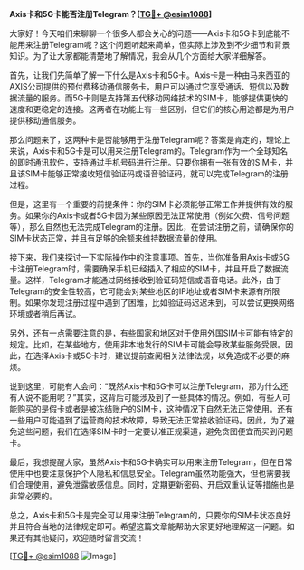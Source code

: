 **Axis卡和5G卡能否注册Telegram？[[TG💪+ @esim1088](https://t.me/s/esim1088)]**

大家好！今天咱们来聊聊一个很多人都会关心的问题——Axis卡和5G卡到底能不能用来注册Telegram呢？这个问题听起来简单，但实际上涉及到不少细节和背景知识。为了让大家都能清楚地了解情况，我会从几个方面给大家详细解答。

首先，让我们先简单了解一下什么是Axis卡和5G卡。Axis卡是一种由马来西亚的AXIS公司提供的预付费移动通信服务卡，用户可以通过它享受通话、短信以及数据流量的服务。而5G卡则是支持第五代移动网络技术的SIM卡，能够提供更快的速度和更稳定的连接。这两者在功能上有一些区别，但它们的核心用途都是为用户提供移动通信服务。

那么问题来了，这两种卡是否能够用于注册Telegram呢？答案是肯定的，理论上来说，Axis卡和5G卡是可以用来注册Telegram的。Telegram作为一个全球知名的即时通讯软件，支持通过手机号码进行注册。只要你拥有一张有效的SIM卡，并且该SIM卡能够正常接收短信验证码或语音验证码，就可以完成Telegram的注册过程。

但是，这里有一个重要的前提条件：你的SIM卡必须能够正常工作并提供有效的服务。如果你的Axis卡或者5G卡因为某些原因无法正常使用（例如欠费、信号问题等），那么自然也无法完成Telegram的注册。因此，在尝试注册之前，请确保你的SIM卡状态正常，并且有足够的余额来维持数据流量的使用。

接下来，我们来探讨一下实际操作中的注意事项。首先，当你准备用Axis卡或5G卡注册Telegram时，需要确保手机已经插入了相应的SIM卡，并且开启了数据流量。这样，Telegram才能通过网络接收到验证码短信或语音电话。此外，由于Telegram的安全性较高，它可能会对某些地区的IP地址或者SIM卡来源有所限制。如果你发现注册过程中遇到了困难，比如验证码迟迟未到，可以尝试更换网络环境或者稍后再试。

另外，还有一点需要注意的是，有些国家和地区对于使用外国SIM卡可能有特定的规定。比如，在某些地方，使用非本地发行的SIM卡可能会导致某些服务受限。因此，在选择Axis卡或5G卡时，建议提前查阅相关法律法规，以免造成不必要的麻烦。

说到这里，可能有人会问：“既然Axis卡和5G卡可以注册Telegram，那为什么还有人说不能用呢？”其实，这背后可能涉及到了一些具体的情况。例如，有些人可能购买的是假卡或者是被冻结账户的SIM卡，这种情况下自然无法正常使用。还有一些用户可能遇到了运营商的技术故障，导致无法正常接收验证码。因此，为了避免这些问题，我们在选择SIM卡时一定要认准正规渠道，避免贪图便宜而买到问题卡。

最后，我想提醒大家，虽然Axis卡和5G卡确实可以用来注册Telegram，但在日常使用中也要注意保护个人隐私和信息安全。Telegram虽然功能强大，但也需要我们合理使用，避免泄露敏感信息。同时，定期更新密码、开启双重认证等措施也是非常必要的。

总之，Axis卡和5G卡是完全可以用来注册Telegram的，只要你的SIM卡状态良好并且符合当地的法律规定即可。希望这篇文章能帮助大家更好地理解这一问题。如果还有其他疑问，欢迎随时留言交流！

[[TG💪+ @esim1088](https://t.me/s/esim1088) ![Image](https://i.postimg.cc/4NQfJmqS/Snipaste-2025-05-13-00-14-12.png)]